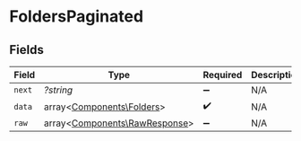# FoldersPaginated


## Fields

| Field                                                                   | Type                                                                    | Required                                                                | Description                                                             |
| ----------------------------------------------------------------------- | ----------------------------------------------------------------------- | ----------------------------------------------------------------------- | ----------------------------------------------------------------------- |
| `next`                                                                  | *?string*                                                               | :heavy_minus_sign:                                                      | N/A                                                                     |
| `data`                                                                  | array<[Components\Folders](../../Models/Components/Folders.md)>         | :heavy_check_mark:                                                      | N/A                                                                     |
| `raw`                                                                   | array<[Components\RawResponse](../../Models/Components/RawResponse.md)> | :heavy_minus_sign:                                                      | N/A                                                                     |